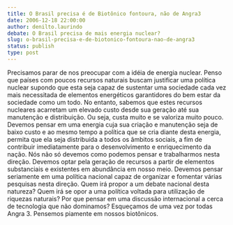 ```yaml
---
title: O Brasil precisa é de Biotônico fontoura, não de Angra3
date: 2006-12-18 22:00:00
author: denilto.laurindo
debate: O Brasil precisa de mais energia nuclear?
slug: o-brasil-precisa-e-de-biotonico-fontoura-nao-de-angra3
status: publish 
type: post
---
```


Precisamos parar de nos preocupar com a idéia de energia nuclear. Penso que países com poucos recursos naturais buscam justificar uma política nuclear supondo que esta seja capaz de sustentar uma sociedade cada vez mais necessitada de elementos energéticos garantidores do bem estar da sociedade como um todo. No entanto, sabemos que estes recursos nucleares acarretam um elevado custo desde sua geração até sua manutenção e distribuição. Ou seja, custa muito e se valoriza muito pouco. Devemos pensar em uma energia cuja sua criação e manutenção seja de baixo custo e ao mesmo tempo a política que se cria diante desta energia, permita que ela seja distribuída a todos os âmbitos sociais, a fim de contribuir imediatamente para o desenvolvimento e enriquecimento da nação. Nós não só devemos como podemos pensar e trabalharmos nesta direção. Devemos optar pela geração de recursos a partir de elementos substanciais e existentes em abundância em nosso meio. Devemos pensar seriamente em uma política nacional capaz de organizar e fomentar várias pesquisas nesta direção. Quem irá propor a um debate nacional desta natureza? Quem irá se opor a uma política voltada para utilização de riquezas naturais? Por que pensar em uma discussão internacional a cerca de tecnologia que não dominamos? Esqueçamos de uma vez por todas Angra 3. Pensemos piamente em nossos biotônicos.
